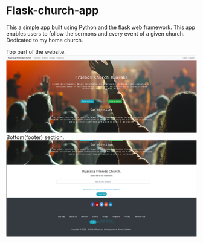 # Flask-church-app
This a simple app built using Python and the flask web framework. This app enables users to follow the sermons and every event of a given church. Dedicated to my home church.

Top part of the website.
![](https://github.com/AntonyIS/Flask-church-app/blob/master/app/static/imgs/church_shot1.png)
Bottom(footer) section.
![](https://github.com/AntonyIS/Flask-church-app/blob/master/app/static/imgs/footer_img.png)


